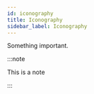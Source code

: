 ```yaml
---
id: iconography
title: Iconography
sidebar_label: Iconography
---
```


Something important.

:::note

This is a note

:::
